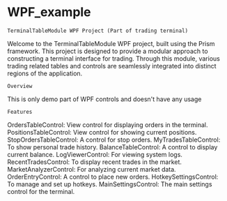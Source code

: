 # WPF_example

```TerminalTableModule WPF Project (Part of trading terminal)```

Welcome to the TerminalTableModule WPF project, built using the Prism framework. This project is designed to provide a modular approach to constructing a terminal interface for trading. Through this module, various trading related tables and controls are seamlessly integrated into distinct regions of the application.

```Overview```

This is only demo part of WPF controls and doesn't have any usage

```Features```

OrdersTableControl: View control for displaying orders in the terminal.
PositionsTableControl: View control for showing current positions.
StopOrdersTableControl: A control for stop orders.
MyTradesTableControl: To show personal trade history.
BalanceTableControl: A control to display current balance.
LogViewerControl: For viewing system logs.
RecentTradesControl: To display recent trades in the market.
MarketAnalyzerControl: For analyzing current market data.
OrderEntryControl: A control to place new orders.
HotkeySettingsControl: To manage and set up hotkeys.
MainSettingsControl: The main settings control for the terminal.